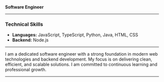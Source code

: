**Software Engineer**

---

### Technical Skills

- **Languages:** JavaScript, TypeScript, Python, Java, HTML, CSS
- **Backend:** Node.js

---

I am a dedicated software engineer with a strong foundation in modern web technologies and backend development. My focus is on delivering clean, efficient, and scalable solutions. I am committed to continuous learning and professional growth.

---

<!--
For more information, please explore my repositories below.
-->
